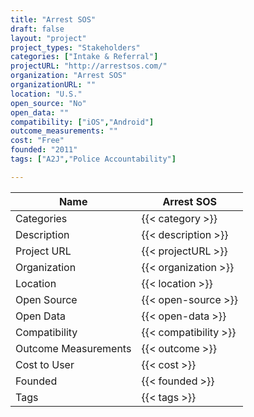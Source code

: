 ```yaml
---
title: "Arrest SOS"
draft: false
layout: "project"
project_types: "Stakeholders"
categories: ["Intake & Referral"]
projectURL: "http://arrestsos.com/"
organization: "Arrest SOS"
organizationURL: ""
location: "U.S."
open_source: "No"
open_data: ""
compatibility: ["iOS","Android"]
outcome_measurements: ""
cost: "Free"
founded: "2011"
tags: ["A2J","Police Accountability"]

---
```



Name                    |  Arrest SOS    
------------------------|----
Categories              | {{< category >}} 
Description             | {{< description >}} 
Project URL             | {{< projectURL >}} 
Organization            | {{< organization >}} 
Location                | {{< location >}} 
Open Source             | {{< open-source >}} 
Open Data               | {{< open-data >}} 
Compatibility           | {{< compatibility >}} 
Outcome Measurements    | {{< outcome >}} 
Cost to User            | {{< cost >}} 
Founded                 | {{< founded >}} 
Tags                    | {{< tags >}} 

